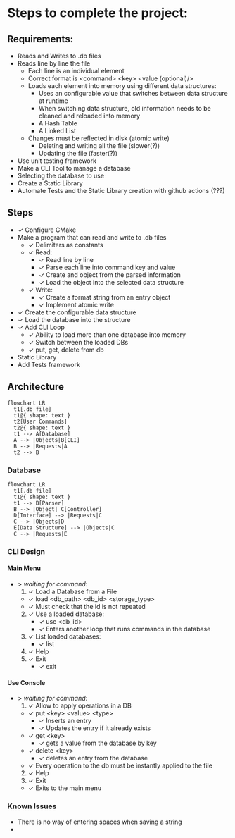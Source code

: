 # Steps to complete the project:

## Requirements:

* Reads and Writes to .db files
* Reads line by line the file
  * Each line is an individual element
  * Correct format is \<command\> \<key\> \<value (optional)/>
  * Loads each element into memory using different data structures:
    * Uses an configurable value that switches between data structure at runtime
    * When switching data structure, old information needs to be cleaned and reloaded into memory
    * A Hash Table
    * A Linked List
  * Changes must be reflected in disk (atomic write)
    * Deleting and writing all the file (slower(?))
    * Updating the file (faster(?))
* Use unit testing framework
* Make a CLI Tool to manage a database
* Selecting the database to use
* Create a Static Library
* Automate Tests and the Static Library creation with github actions (???)


## Steps
* ✓ Configure CMake
* Make a program that can read and write to .db files
  * ✓ Delimiters as constants
  * ✓ Read:
    * ✓ Read line by line
    * ✓ Parse each line into command key and value
    * ✓ Create and object from the parsed information
    * ✓ Load the object into the selected data structure
  * ✓ Write:
    * ✓ Create a format string from an entry object
    * ✓ Implement atomic write
* ✓ Create the configurable data structure
* ✓ Load the database into the structure
* ✓ Add CLI Loop
  * ✓ Ability to load more than one database into memory
  * ✓ Switch between the loaded DBs
  * ✓ put, get, delete from db
* Static Library
* Add Tests framework

## Architecture

```mermaid --mermaid-flowchart-curve: basis
flowchart LR
  t1[.db file]
  t1@{ shape: text }
  t2[User Commands]
  t2@{ shape: text }
  t1 --> A[Database]
  A --> |Objects|B[CLI] 
  B --> |Requests|A 
  t2 --> B
```

### Database

```mermaid --mermaid-flowchart-curve: basis
flowchart LR
  t1[.db file]
  t1@{ shape: text }
  t1 --> B[Parser]
  B --> |Object| C[Controller]
  D[Interface] --> |Requests|C
  C --> |Objects|D
  E[Data Structure] --> |Objects|C
  C --> |Requests|E
```

### CLI Design

#### Main Menu
* \> _waiting for command_: 
  1. ✓ Load a Database from a File
    * ✓ load \<db_path\> \<db_id\> \<storage_type\>
    * ✓ Must check that the id is not repeated
  2. ✓ Use a loaded database:
     * ✓ use <db_id>
     * ✓ Enters another loop that runs commands in the database
  3. ✓ List loaded databases:
     * ✓ list
  4. ✓ Help
  5. ✓ Exit
      * ✓ exit

#### Use Console
* \> _waiting for command_:
  1. ✓ Allow to apply operations in a DB
    * ✓ put \<key\> \<value\> \<type\>
      * ✓ Inserts an entry
      * ✓ Updates the entry if it already exists
    * ✓ get \<key\>
      * ✓ gets a value from the database by key
    * ✓ delete \<key\>
      * ✓ deletes an entry from the database
    * ✓ Every operation to the db must be instantly applied to the file
  2. ✓ Help
  3. ✓ Exit
    * ✓ Exits to the main menu 

### Known Issues
* There is no way of entering spaces when saving a string
* 